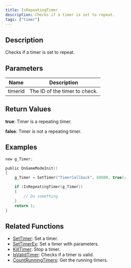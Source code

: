 ```yaml
---
title: IsRepeatingTimer
description: Checks if a timer is set to repeat.
tags: ["timer"]
---
```


<VersionWarn version='omp v1.1.0.2612' />

## Description

Checks if a timer is set to repeat.

## Parameters

| Name    | Description                   |
|---------|-------------------------------|
| timerid | The ID of the timer to check. |

## Return Values

**true**: Timer is a repeating timer.

**false**: Timer is not a repeating timer.

## Examples

```c
new g_Timer;

public OnGameModeInit()
{
    g_Timer = SetTimer("TimerCallback", 60000, true);

    if (IsRepeatingTimer(g_Timer))
    {
        // Do something
    }
    return 1;
}
```

## Related Functions

- [SetTimer](SetTimer): Set a timer.
- [SetTimerEx](SetTimerEx): Set a timer with parameters.
- [KillTimer](KillTimer): Stop a timer.
- [IsValidTimer](IsValidTimer): Checks if a timer is valid.
- [CountRunningTimers](CountRunningTimers): Get the running timers.